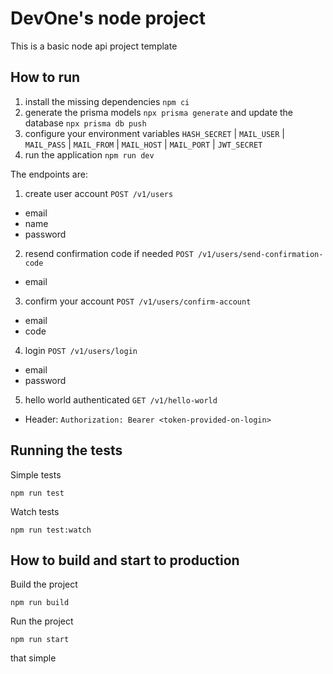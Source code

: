 # DevOne's node project

This is a basic node api project template

## How to run

1. install the missing dependencies `npm ci`
2. generate the prisma models `npx prisma generate` and update the database `npx prisma db push`
3. configure your environment variables `HASH_SECRET` | `MAIL_USER` | `MAIL_PASS` | `MAIL_FROM` | `MAIL_HOST` | `MAIL_PORT` | `JWT_SECRET`
4. run the application `npm run dev`

The endpoints are:

1. create user account `POST /v1/users`

- email
- name
- password

2. resend confirmation code if needed `POST /v1/users/send-confirmation-code`

- email

3. confirm your account `POST /v1/users/confirm-account`

- email
- code

4. login `POST /v1/users/login`

- email
- password

5. hello world authenticated `GET /v1/hello-world`

- Header: `Authorization: Bearer <token-provided-on-login>`

## Running the tests

Simple tests

```shell
npm run test
```

Watch tests

```shell
npm run test:watch
```

## How to build and start to production

Build the project

```shell
npm run build
```

Run the project

```shell
npm run start
```

that simple
